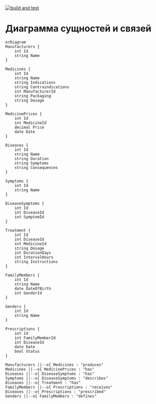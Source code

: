 [![build and test](https://github.com/Satana6699/EWC-Console/actions/workflows/dotnet-desktop.yml/badge.svg)](https://github.com/Satana6699/EWC-Console/actions/workflows/dotnet-desktop.yml)
# Диаграмма сущностей и связей

```mermaid
erDiagram
Manufacturers {
    int Id
    string Name
}

Medicines {
    int Id
    string Name
    string Indications
    string Contraindications
    int ManufacturerId
    string Packaging
    string Dosage
}

MedicinePrices {
    int Id
    int MedicineId
    decimal Price
    date Date
}

Diseases {
    int Id
    string Name
    string Duration
    string Symptoms
    string Consequences
}

Symptoms {
    int Id
    string Name
}

DiseaseSymptoms {
    int Id
    int DiseaseId
    int SymptomId
}

Treatment {
    int Id
    int DiseaseId
    int MedicineId
    string Dosage
    int DurationDays
    int IntervalHours
    string Instructions
}

FamilyMembers {
    int Id
    string Name
    date DateOfBirth
    int GenderId
}

Genders {
    int Id
    string Name
}

Prescriptions {
    int Id
    int FamilyMemberId
    int DiseaseId
    date Date
    bool Status
}

Manufacturers ||--o{ Medicines : "produces"
Medicines ||--o{ MedicinePrices : "has"
Diseases ||--o{ DiseaseSymptoms : "has"
Symptoms ||--o{ DiseaseSymptoms : "describes"
Diseases ||--o{ Treatment : "has"
FamilyMembers ||--o{ Prescriptions : "receives"
Diseases ||--o{ Prescriptions : "prescribed"
Genders ||--o{ FamilyMembers : "defines"
